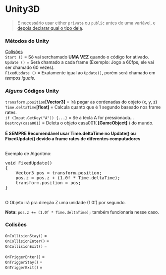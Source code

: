# Unity3D

> É necessário usar either `private` ou `public` antes de uma variável, e [depois declarar qual o tipo dela](https://github.com/JoaoSodre/GameDev/blob/master/Unity3D/C%23-Memo.md#alguns-tipos-de-vari%C3%A1veis).

### Métodos do Unity

[Colisões](https://github.com/JoaoSodre/GameDev/blob/master/Unity3D/Unity-Memo.md#colis%C3%B5es)<br>
`Start ()` = Só vai serchamado **UMA VEZ** quando o código for ativado.<br>
`Update ()` = Será chamado a cada frame (Exemplo: Jogo a 60fps, ele vai ser chamado 60 vezes).<br>
`FixedUpdate ()` = Exatamente igual ao `Update()`, porém será chamado em *_tempos iguais_*.

### _Alguns_ Códigos Unity

`transform.position`**[Vector3]** = Irá pegar as cordenadas do objeto (x, y, z)<br>
`Time.deltaTime`**[float]** = Calcula quanto que é 1 segundo baseado nos frame rates.<br>
`if (Imput.GetKey("A")) {...}` = Se a tecla A for pressionada...<br>
`Destroy(casa001)` = Deleta o objeto casa001( **[GameObject]** ) do mundo.<br><br>
**É SEMPRE Recomendável usar Time.deltaTime no Update() ou FixedUpdate() devido a frame rates de diferentes computadores**<br><br>

Exemplo de Algoritmo:
<pre>
void FixedUpdate()
{
    Vector3 pos = transform.position;
    pos.z = pos.z + (1.0f * Time.deltaTime);
    transform.position = pos;      
}
</pre>
<br>
O Objeto irá pra direção Z uma unidade (1.0f) por segundo.<br>

**Nota:** `pos.z += (1.0f * Time.deltaTime);` também funcionaria nesse caso.

### Colisões
`OnCollisionStay()` = <br>
`OnCollisionEnter()` = <br>
`OnCollisionExit()` = <br><br>
`OnTriggerEnter()` = <br>
`OnTriggerStay()` = <br>
`OnTriggerExit()` = <br>

